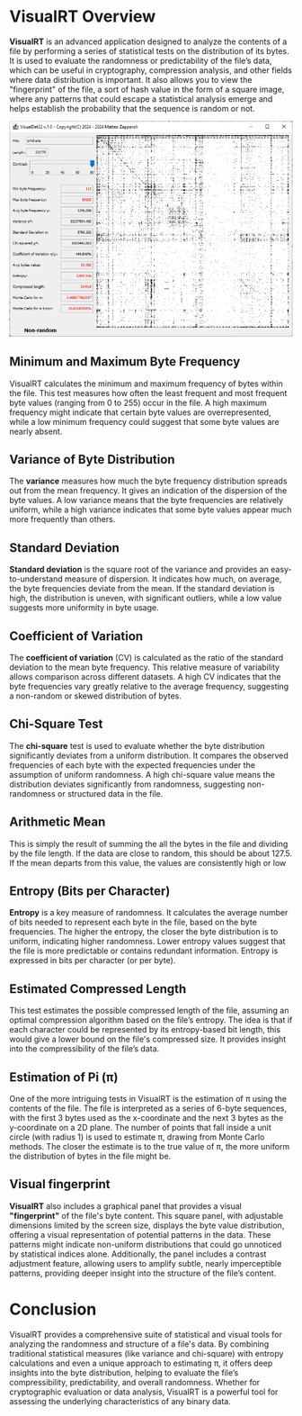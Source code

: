 # VisualRT Overview
**VisualRT** is an advanced application designed to analyze the contents of a file by performing a series of statistical tests on the distribution of its bytes. It is used to evaluate the randomness or predictability of the file’s data, which can be useful in cryptography, compression analysis, and other fields where data distribution is important. 
It also allows you to view the "fingerprint" of the file, a sort of hash value in the form of a square image, where any patterns that could escape a statistical analysis emerge and helps establish the probability that the sequence is random or not.

![Alt Text](https://raw.githubusercontent.com/matteo65/VisualRT/main/Resource/screenshot1.png)<br>

## Minimum and Maximum Byte Frequency
VisualRT calculates the minimum and maximum frequency of bytes within the file. This test measures how often the least frequent and most frequent byte values (ranging from 0 to 255) occur in the file. A high maximum frequency might indicate that certain byte values are overrepresented, while a low minimum frequency could suggest that some byte values are nearly absent.

## Variance of Byte Distribution
The **variance** measures how much the byte frequency distribution spreads out from the mean frequency. It gives an indication of the dispersion of the byte values. A low variance means that the byte frequencies are relatively uniform, while a high variance indicates that some byte values appear much more frequently than others.

## Standard Deviation
**Standard deviation** is the square root of the variance and provides an easy-to-understand measure of dispersion. It indicates how much, on average, the byte frequencies deviate from the mean. If the standard deviation is high, the distribution is uneven, with significant outliers, while a low value suggests more uniformity in byte usage.

## Coefficient of Variation
The **coefficient of variation** (CV) is calculated as the ratio of the standard deviation to the mean byte frequency. This relative measure of variability allows comparison across different datasets. A high CV indicates that the byte frequencies vary greatly relative to the average frequency, suggesting a non-random or skewed distribution of bytes.

## Chi-Square Test
The **chi-square** test is used to evaluate whether the byte distribution significantly deviates from a uniform distribution. It compares the observed frequencies of each byte with the expected frequencies under the assumption of uniform randomness. A high chi-square value means the distribution deviates significantly from randomness, suggesting non-randomness or structured data in the file.

## Arithmetic Mean
This is simply the result of summing the all the bytes in the file and dividing by the file length. If the data are close to random, this should be about 127.5. If the mean departs from this value, the values are consistently high or low

## Entropy (Bits per Character)
**Entropy** is a key measure of randomness. It calculates the average number of bits needed to represent each byte in the file, based on the byte frequencies. The higher the entropy, the closer the byte distribution is to uniform, indicating higher randomness. Lower entropy values suggest that the file is more predictable or contains redundant information. Entropy is expressed in bits per character (or per byte).

## Estimated Compressed Length
This test estimates the possible compressed length of the file, assuming an optimal compression algorithm based on the file’s entropy. The idea is that if each character could be represented by its entropy-based bit length, this would give a lower bound on the file's compressed size. It provides insight into the compressibility of the file’s data.

## Estimation of Pi (π)
One of the more intriguing tests in VisualRT is the estimation of π using the contents of the file. The file is interpreted as a series of 6-byte sequences, with the first 3 bytes used as the x-coordinate and the next 3 bytes as the y-coordinate on a 2D plane. The number of points that fall inside a unit circle (with radius 1) is used to estimate π, drawing from Monte Carlo methods. The closer the estimate is to the true value of π, the more uniform the distribution of bytes in the file might be.

## Visual fingerprint
**VisualRT** also includes a graphical panel that provides a visual **"fingerprint"** of the file's byte content. This square panel, with adjustable dimensions limited by the screen size, displays the byte value distribution, offering a visual representation of potential patterns in the data. These patterns might indicate non-uniform distributions that could go unnoticed by statistical indices alone. Additionally, the panel includes a contrast adjustment feature, allowing users to amplify subtle, nearly imperceptible patterns, providing deeper insight into the structure of the file’s content.

# Conclusion
VisualRT provides a comprehensive suite of statistical and visual tools for analyzing the randomness and structure of a file's data. By combining traditional statistical measures (like variance and chi-square) with entropy calculations and even a unique approach to estimating π, it offers deep insights into the byte distribution, helping to evaluate the file’s compressibility, predictability, and overall randomness. Whether for cryptographic evaluation or data analysis, VisualRT is a powerful tool for assessing the underlying characteristics of any binary data.
